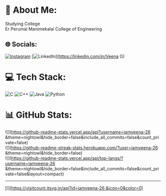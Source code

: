 # 💫 About Me:
Studying College <br>Er Perumal Manimekalai College of Engineering <br>


## 🌐 Socials:
[![Instagram](https://img.shields.io/badge/Instagram-%23E4405F.svg?logo=Instagram&logoColor=white)](https://instagram.com/_.iamsweety._) [![LinkedIn](https://img.shields.io/badge/LinkedIn-%230077B5.svg?logo=linkedin&logoColor=white)](https://linkedin.com/in/Veena G) 

# 💻 Tech Stack:
![C](https://img.shields.io/badge/c-%2300599C.svg?style=flat-square&logo=c&logoColor=white) ![C++](https://img.shields.io/badge/c++-%2300599C.svg?style=flat-square&logo=c%2B%2B&logoColor=white) ![Java](https://img.shields.io/badge/java-%23ED8B00.svg?style=flat-square&logo=openjdk&logoColor=white) ![Python](https://img.shields.io/badge/python-3670A0?style=flat-square&logo=python&logoColor=ffdd54)
# 📊 GitHub Stats:
![](https://github-readme-stats.vercel.app/api?username=iamveena-26 &theme=nightowl&hide_border=false&include_all_commits=false&count_private=false)<br/>
![](https://github-readme-streak-stats.herokuapp.com/?user=iamveena-26 &theme=nightowl&hide_border=false)<br/>
![](https://github-readme-stats.vercel.app/api/top-langs/?username=iamveena-26 &theme=nightowl&hide_border=false&include_all_commits=false&count_private=false&layout=compact)

---
[![](https://visitcount.itsvg.in/api?id=iamveena-26 &icon=0&color=0)](https://visitcount.itsvg.in)



